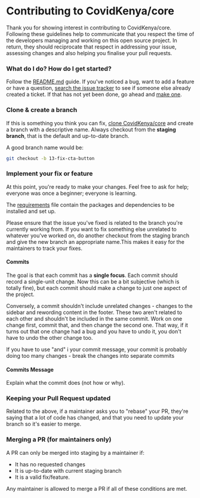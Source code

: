 # Contributing to CovidKenya/core

Thank you for showing interest in contributing to CovidKenya/core. Following these guidelines help to communicate that you respect the time of the developers managing and working on this open source project. In return, they should reciprocate that respect in addressing your issue, assessing changes and also helping you finalise your pull requests.

### What do I do? How do I get started?

Follow the [README.md](/README.md) guide. If you've noticed a bug, want to add a feature or have a question, [search the issue tracker](https://github.com/CovidKenya/core/issues) to see if someone else already created a ticket. If that has not yet been done, go ahead and [make one](https://github.com/CovidKenya/core/issues/new).

### Clone & create a branch

If this is something you think you can fix, [clone CovidKenya/core](https://git-scm.com/book/en/v2/Git-Basics-Getting-a-Git-Repository) and create a branch with a descriptive name. Always checkout from the **staging branch**, that is the default and up-to-date branch.

A good branch name would be:

```sh
git checkout -b 13-fix-cta-button
```

### Implement your fix or feature

At this point, you're ready to make your changes. Feel free to ask for help; everyone was once a beginner; everyone is learning.

The [requirements](/requirements.txt) file contain the packages and dependencies to be installed and set up.

Please ensure that the issue you've fixed is related to the branch you're currently working from. If you want to fix something else unrelated to whatever you've worked on, do another checkout from the staging branch and give the new branch an appropriate name.This makes it easy for the maintainers to track your fixes.

#### Commits
The goal is that each commit has a **single focus**. Each commit should record a single-unit change. Now this can be a bit subjective (which is totally fine), but each commit should make a change to just one aspect of the project.

Conversely, a commit shouldn't include unrelated changes - changes to the sidebar and rewording content in the footer. These two aren't related to each other and shouldn't be included in the same commit. Work on one change first, commit that, and then change the second one. That way, if it turns out that one change had a bug and you have to undo it, you don't have to undo the other change too.

If you have to use "and" i your commit message, your commit is probably doing too many changes - break the changes into separate commits

#### Commits Message
Explain what the commit does (not how or why).

### Keeping your Pull Request updated

Related to the above, if a maintainer asks you to "rebase" your PR, they're saying that a lot of code has changed, and that you need to update your branch so it's easier to merge.

### Merging a PR (for maintainers only)

A PR can only be merged into staging by a maintainer if:

- It has no requested changes
- It is up-to-date with current staging branch
- It is a valid fix/feature.

Any maintainer is allowed to merge a PR if all of these conditions are met.
